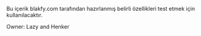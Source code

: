 Bu içerik blakfy.com tarafından hazırlanmış belirli özellikleri test etmek için kullanılacaktır.

Owner:
Lazy and Henker
